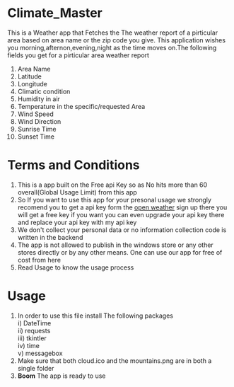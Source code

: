 # Climate_Master

This is a Weather app that Fetches the The weather report of a pirticular area based on area name or the zip code you give. This application wishes you morning,afternon,evening,night as the time moves on.The following fields you get for a pirticular area weather report

1.  Area Name
2.  Latitude
3.  Longitude
4.  Climatic condition
5.  Humidity in air
6.  Temperature in the specific/requested Area
7.  Wind Speed
8.  Wind Direction
9.  Sunrise Time 
10. Sunset Time

# Terms and Conditions 

1) This is a app built on the Free api Key so as No hits more than 60 overall(Global Usage Limit) from this app 
2) So If you want to use this app for your presonal usage we strongly recomend you to get a api key form the [open weather]( https://home.openweathermap.org/users/sign_up) sign up there you will get a free key if you want you can even upgrade your api key there and replace your api key with my api key
3) We don't collect your personal data or no information collection code is written in the backend 
4) The app is not allowed to publish in the windows store or any other stores directly or by any other means. One can use our app for free of cost from here
5) Read Usage to know the usage process

# Usage
1) In order to use this file install The following packages <br/>
   i)   DateTime   <br/>
   ii)  requests   <br/>
   iii) tkintler   <br/>
   iv)  time       <br/>
   v)   messagebox <br/> 
2) Make sure that both cloud.ico and the mountains.png are in both a single folder
3) **Boom** The app is ready to use 
 
